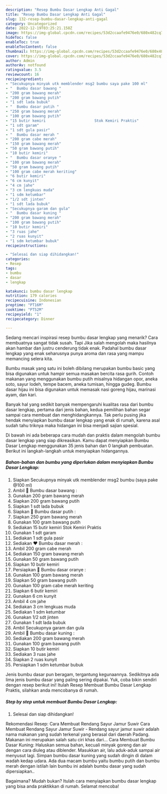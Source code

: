 ```yaml
---
description: "Resep Bumbu Dasar Lengkap Anti Gagal"
title: "Resep Bumbu Dasar Lengkap Anti Gagal"
slug: 132-resep-bumbu-dasar-lengkap-anti-gagal
category: Uncategorized
date: 2022-12-19T03:25:21.158Z
image: https://img-global.cpcdn.com/recipes/53d2ccaafe9476e0/680x482cq70/bumbu-dasar-lengkap-foto-resep-utama.jpg
hideToc: false
enableToc: true
enableTocContent: false
thumbnail: https://img-global.cpcdn.com/recipes/53d2ccaafe9476e0/680x482cq70/bumbu-dasar-lengkap-foto-resep-utama.jpg
cover: https://img-global.cpcdn.com/recipes/53d2ccaafe9476e0/680x482cq70/bumbu-dasar-lengkap-foto-resep-utama.jpg
author: Admin
authorAv: notfound
ratingvalue: 3.5
reviewcount: 16
recipeingredient:
- "Secukupnya minyak utk memblender msg2 bumbu saya pake 100 ml"
- "  Bumbu dasar bawang "
- "200 gram bawang merah"
- "200 gram bawang putih"
- "1 sdt lada bubuk"
- "  Bumbu dasar putih "
- "250 gram bawang merah"
- "100 gram bawang putih"
- "15 butir kemiri                      Stok Kemiri Praktis"
- "1 sdt garam"
- "1 sdt gula pasir"
- "  Bumbu dasar merah "
- "200 gram cabe merah"
- "150 gram bawang merah"
- "50 gram bawang putih"
- "10 butir kemiri"
- "  Bumbu dasar oranye "
- "100 gram bawang merah"
- "50 gram bawang putih"
- "100 gram cabe merah keriting"
- "6 butir kemiri"
- "6 cm kunyit"
- "4 cm jahe"
- "3 cm lengkuas muda"
- "1 sdm ketumbar"
- "1/2 sdt jinten"
- "1 sdt lada bubuk"
- "Secukupnya garam dan gula"
- "  Bumbu dasar kuning "
- "200 gram bawang merah"
- "100 gram bawang putih"
- "10 butir kemiri"
- "3 ruas jahe"
- "2 ruas kunyit"
- "1 sdm ketumbar bubuk"
recipeinstructions:

- "Selesai dan siap dihidangkan!"
categories:
- Resep
tags:
- bumbu
- dasar
- lengkap

katakunci: bumbu dasar lengkap 
nutrition: 179 calories
recipecuisine: Indonesian
preptime: "PT16M"
cooktime: "PT52M"
recipeyield: "1"
recipecategory: Dinner

---
```



Sedang mencari inspirasi resep bumbu dasar lengkap yang menarik? Cara membuatnya sangat tidak susah. Tapi Jika salah mengolah maka hasilnya akan hambar dan justru cenderung tidak enak. Padahal bumbu dasar lengkap yang enak seharusnya punya aroma dan rasa yang mampu memancing selera kita.


Bumbu masak yang satu ini boleh dibilang merupakan bumbu basic yang bisa digunakan untuk hampir semua masakan bercita rasa gurih. Contoh makanan yang menggunakan bumbu putih misalnya hidangan opor, aneka soto, sayur lodeh, tempe bacem, aneka tumisan, hingga gudeg. Bumbu dasar hijau ini bisa digunakan untuk memasak nasi goreng hijau, marinasi ayam, dan kari.

Banyak hal yang sedikit banyak mempengaruhi kualitas rasa dari bumbu dasar lengkap, pertama dari jenis bahan, kedua pemilihan bahan segar sampai cara membuat dan menghidangkannya. Tak perlu pusing jika hendak menyiapkan bumbu dasar lengkap yang enak di rumah, karena asal sudah tahu triknya maka hidangan ini bisa menjadi sajian spesial.


Di bawah ini ada beberapa cara mudah dan praktis dalam mengolah bumbu dasar lengkap yang siap dikreasikan. Kamu dapat menyiapkan Bumbu Dasar Lengkap menggunakan 35 jenis bahan dan 0 langkah pembuatan. Berikut ini langkah-langkah untuk menyiapkan hidangannya.

<!--inarticleads1-->

##### Bahan-bahan dan bumbu yang diperlukan dalam menyiapkan Bumbu Dasar Lengkap:

1. Siapkan Secukupnya minyak utk memblender msg2 bumbu (saya pake @100 ml)
1. Ambil  🧄 Bumbu dasar bawang :
1. Gunakan 200 gram bawang merah
1. Siapkan 200 gram bawang putih
1. Siapkan 1 sdt lada bubuk
1. Siapkan  🤍 Bumbu dasar putih :
1. Siapkan 250 gram bawang merah
1. Gunakan 100 gram bawang putih
1. Sediakan 15 butir kemiri                      Stok Kemiri Praktis
1. Gunakan 1 sdt garam
1. Sediakan 1 sdt gula pasir
1. Sediakan  ❤️ Bumbu dasar merah :
1. Ambil 200 gram cabe merah
1. Sediakan 150 gram bawang merah
1. Gunakan 50 gram bawang putih
1. Siapkan 10 butir kemiri
1. Persiapkan  🧡 Bumbu dasar oranye :
1. Gunakan 100 gram bawang merah
1. Siapkan 50 gram bawang putih
1. Gunakan 100 gram cabe merah keriting
1. Siapkan 6 butir kemiri
1. Gunakan 6 cm kunyit
1. Ambil 4 cm jahe
1. Sediakan 3 cm lengkuas muda
1. Sediakan 1 sdm ketumbar
1. Gunakan 1/2 sdt jinten
1. Gunakan 1 sdt lada bubuk
1. Ambil Secukupnya garam dan gula
1. Ambil  💛 Bumbu dasar kuning :
1. Sediakan 200 gram bawang merah
1. Gunakan 100 gram bawang putih
1. Siapkan 10 butir kemiri
1. Sediakan 3 ruas jahe
1. Siapkan 2 ruas kunyit
1. Persiapkan 1 sdm ketumbar bubuk


Jenis bumbu dasar pun beragam, tergantung kegunaannya. Sedikitnya ada lima jenis bumbu dasar yang paling sering dipakai. Yuk, coba bikin sendiri dengan resep berikut ini! Itulah Resep Membuat Bumbu Dasar Lengkap Praktis, silahkan anda mencobanya di rumah. 

<!--inarticleads2-->

##### Step by step untuk membuat Bumbu Dasar Lengkap:


1. Selesai dan siap dihidangkan!

Rekomendasi Resep: Cara Membuat Rendang Sayur Jamur Suwir Cara Membuat Rendang Sayur Jamur Suwir - Rendang sayur jamur suwir adalah nama makanan yang sudah terkenal yang berasal dari daerah Padang. Makanan ini merupakan salah satu ciri khas dari… Cara Membuat Bumbu Dasar Kuning: Haluskan semua bahan, kecuali minyak goreng dan air dengan cara diuleg atau diblender. Masukkan air, lalu aduk-aduk sampai air menyusut lagi. Simpan bumbu dasar kuning yang sudah dingin di dalam wadah kedap udara. Ada dua macam bumbu yaitu bumbu putih dan bumbu merah dengan istilah lain bumbu ini adalah bumbu dasar yang sudah dipersiapkan.. 

Bagaimana? Mudah bukan? Itulah cara menyiapkan bumbu dasar lengkap yang bisa anda praktikkan di rumah. Selamat mencoba!
